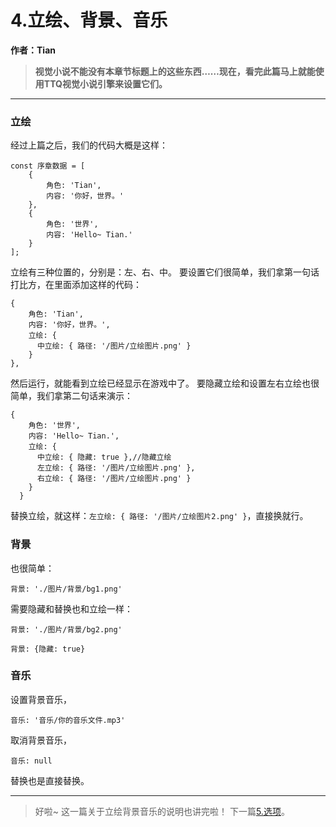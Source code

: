 # 4.立绘、背景、音乐

**作者：Tian**

> **视觉小说不能没有本章节标题上的这些东西……现在，看完此篇马上就能使用TTQ视觉小说引擎来设置它们。**

---

### 立绘

经过上篇之后，我们的代码大概是这样：
```
const 序章数据 = [
    {
        角色: 'Tian',
        内容: '你好，世界。'
    },
    {
        角色: '世界',
        内容: 'Hello~ Tian.'
    }
];
```

立绘有三种位置的，分别是：左、右、中。
要设置它们很简单，我们拿第一句话打比方，在里面添加这样的代码：
```
{
    角色: 'Tian',
    内容: '你好，世界。',
    立绘: {
      中立绘: { 路径: '/图片/立绘图片.png' }
    }
},
```

然后运行，就能看到立绘已经显示在游戏中了。
要隐藏立绘和设置左右立绘也很简单，我们拿第二句话来演示：
```
{
    角色: '世界',
    内容: 'Hello~ Tian.',
    立绘: {
      中立绘: { 隐藏: true },//隐藏立绘
      左立绘: { 路径: '/图片/立绘图片.png' },
      右立绘: { 路径: '/图片/立绘图片.png' }
    }
  }
```

替换立绘，就这样：`左立绘: { 路径: '/图片/立绘图片2.png' }`，直接换就行。

### 背景

也很简单：
```
背景: './图片/背景/bg1.png'
```

需要隐藏和替换也和立绘一样：
```
背景: './图片/背景/bg2.png'
```

```
背景: {隐藏: true}
```

### 音乐

设置背景音乐，
```
音乐: '音乐/你的音乐文件.mp3'
```

取消背景音乐，
```
音乐: null
```

替换也是直接替换。

---

> 好啦~ 这一篇关于立绘背景音乐的说明也讲完啦！
> 下一篇[5.选项](5.选项.md)。